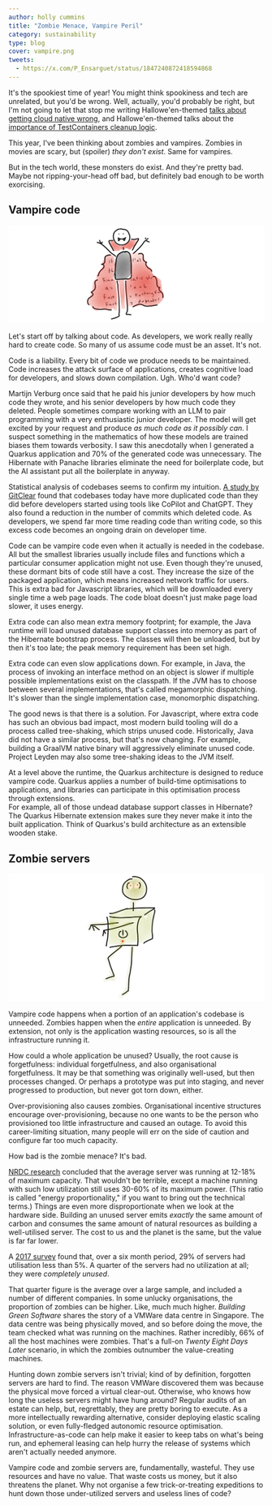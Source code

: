 ```yaml
---
author: holly cummins
title: "Zombie Menace, Vampire Peril"
category: sustainability
type: blog
cover: vampire.png
tweets:
  - https://x.com/P_Ensarguet/status/1847240872418594868
---
```


It's the spookiest time of year! 
You might think spookiness and tech are unrelated, but you'd be wrong. 
Well, actually, you'd probably be right, but I'm not going to let that stop me writing Hallowe'en-themed [talks about getting cloud native wrong](/blood-curdling-tales-of-microservices-misadventure-devops-dread-and-grisly-governance-software-circus), and Hallowe'en-themed talks about the [importance of TestContainers cleanup logic](/death-and-software).

This year, I've been thinking about zombies and vampires.
Zombies in movies are scary, but (spoiler) _they don't exist_. 
Same for vampires.

But in the tech world, these monsters do exist. 
And they're pretty bad. 
Maybe not ripping-your-head off bad, but definitely bad enough to be worth exorcising.

## Vampire code

![a stick-figure vampire whose cape is covered in code](vampire.png)   

Let's start off by talking about code. 
As developers, we work really really hard to create code. So many of us assume code must be an asset.
It's not. 

Code is a liability. Every bit of code we produce needs to be maintained.
Code increases the attack surface of applications, creates cognitive load for developers, and slows down compilation. Ugh. Who'd want code?

Martijn Verburg once said that he paid his junior developers by how much code they wrote, and his senior developers by how much code they deleted. 
People sometimes compare working with an LLM to pair programming with a very enthusiastic junior developer. 
The model will get excited by your request and produce _as much code as it possibly can_. 
I suspect something in the mathematics of how these models are trained biases them towards verbosity. I saw this anecdotally when I generated a Quarkus application and 70% of the generated code was unnecessary. 
The Hibernate with Panache libraries eliminate the need for boilerplate code, but the AI assistant put all the boilerplate in anyway. 

Statistical analysis of codebases seems to confirm my intuition. [A study by GitClear](https://www.gitclear.com/coding_on_copilot_data_shows_ais_downward_pressure_on_code_quality) found that codebases today have more duplicated code than they did before developers started using tools like CoPilot and ChatGPT. 
They also found a reduction in the number of commits which deleted code. 
 As developers, we spend far more time reading code than writing code, so this excess code becomes an ongoing drain on developer time. 

Code can be vampire code even when it actually is needed in the codebase. 
All but the smallest libraries usually include files and functions which a particular consumer application might not use. 
Even though they're unused, these dormant bits of code still have a cost. They increase the size of the packaged application, which means increased network traffic for users. 
This is extra bad for Javascript libraries, which will be downloaded every single time a web page loads.
The code bloat doesn't just make page load slower, it uses energy. 

Extra code can also mean extra memory footprint; for example, the Java runtime will load unused database support classes into memory as part of the Hibernate bootstrap process. The classes will then be unloaded, but by then it's too late; the peak memory requirement has been set high. 

Extra code can even slow applications down. For example, in Java, the process of invoking an interface method on an object is slower if multiple possible implementations exist on the classpath. 
If the JVM has to choose between several implementations, that's called megamorphic dispatching. 
It's slower than the single implementation case, monomorphic dispatching. 

The good news is that there is a solution. 
For Javascript, where extra code has such an obvious bad impact, most modern build tooling will do a process called tree-shaking, which strips unused code. 
Historically, Java did not have a similar process, but that's now changing.
For example, building a GraalVM native binary will aggressively eliminate unused code. 
Project Leyden may also some tree-shaking ideas to the JVM itself. 

At a level above the runtime, the Quarkus architecture is designed to reduce vampire code.  Quarkus applies a number of build-time optimisations to applications, and libraries can participate in this optimisation process through extensions.  
For example, all of those undead database support classes in Hibernate? 
The Quarkus Hibernate extension makes sure they never make it into the built application. 
Think of Quarkus's build architecture as an extensible wooden stake.
 
## Zombie servers

![a stick-figure zombie that looks a bit like a server](zombie.png)   

Vampire code happens when a portion of an application's codebase is unneeded. 
Zombies happen when the _entire_ application is unneeded. 
By extension, not only is the application wasting resources, so is all the infrastructure running it. 

How could a whole application be unused? 
Usually, the root cause is forgetfulness: individual forgetfulness, and also organisational forgetfulness. 
It may be that something was originally well-used, but then processes changed. 
Or perhaps a prototype was put into staging, and never progressed to production, but never got torn down, either. 

Over-provisioning also causes zombies. 
Organisational incentive structures encourage over-provisioning, 
because no one wants to be the person who provisioned too little infrastructure and caused an outage. 
To avoid this career-limiting situation, many people will err on the side of caution and configure far too much capacity. 

How bad is the zombie menace?
It's bad. 

[NRDC research](https://www.nrdc.org/sites/default/files/data-center-efficiency-assessment-IB.pdf) concluded that the average server was running at 12-18% of maximum capacity. 
That wouldn't be terrible, except a machine running with such low utilization still uses 30-60% of its maximum power. (This ratio is called "energy proportionality," if you want to bring out the technical terms.)
Things are even more disproportionate when we look at the hardware side. Building an unused server emits _exactly_ the same amount of carbon and consumes the same amount of natural resources as building a well-utilised server. The cost to us and the planet is the same, but the value is far far lower. 

A [2017 survey](https://www.anthesisgroup.com/wp-content/uploads/2019/11/Comatose-Servers-Redux-2017.pdf) found that, over a six month period, 29% of servers had utilisation less than 5%.
A quarter of the servers had no utilization at all; they were _completely unused_. 

That quarter figure is the average over a large sample, and included a number of different companies. In some unlucky organisations, the proportion of zombies can be higher. 
Like, much much higher.
_Building Green Software_ shares the story of a VMWare data centre in Singapore. 
The data centre was being physically moved, and so before doing the move, the team checked what was running on the machines. 
Rather incredibly, 66% of all the host machines were zombies. That's a full-on _Twenty Eight Days Later_ scenario, in which the zombies outnumber the value-creating machines.

Hunting down zombie servers isn't trivial; kind of by definition, forgotten servers are hard to find. 
The reason VMWare discovered them was because the physical move forced a virtual clear-out. 
Otherwise, who knows how long the useless servers might have hung around? 
Regular audits of an estate can help, but, regrettably, they are pretty boring to execute.
As a more intellectually rewarding alternative, consider deploying elastic scaling solution, or even fully-fledged autonomic resource optimisation. 
Infrastructure-as-code can help make it easier to keep tabs on what's being run, and ephemeral leasing can help hurry the release of systems which aren't actually needed anymore.

Vampire code and zombie servers are, fundamentally, wasteful. 
They use resources and have no value. 
That waste costs us money, but it also threatens the planet. 
Why not organise a few trick-or-treating expeditions to hunt down those under-utilized servers and useless lines of code?
